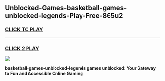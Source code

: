 
## Unblocked-Games-basketball-games-unblocked-legends-Play-Free-865u2
<h3>
<a href="https://premium76.site?title=basketball-games-unblocked-legends&ref=17A">CLICK TO PLAY</a></h3>
<hr>

<h3>
<a href="https://premium76.site?title=basketball-games-unblocked-legends&ref=17A">CLICK 2 PLAY</a>
  
</h3>

<a href="https://premium76.site?title=basketball-games-unblocked-legends&ref=17A"><img src="https://clearcache.store/games.png"></a>


**basketball-games-unblocked-legends games unblocked: Your Gateway to Fun and Accessible Online Gaming**
